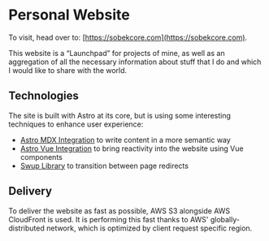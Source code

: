 # Personal Website
To visit, head over to: [https://sobekcore.com](https://sobekcore.com).

This website is a “Launchpad” for projects of mine, as well as an aggregation of all the necessary information about stuff that I do and which I would like to share with the world.

## Technologies
The site is built with Astro at its core, but is using some interesting techniques to enhance user experience:
- [Astro MDX Integration](https://github.com/withastro/astro/tree/main/packages/integrations/mdx) to write content in a more semantic way
- [Astro Vue Integration](https://github.com/withastro/astro/tree/main/packages/integrations/vue) to bring reactivity into the website using Vue components
- [Swup Library](https://github.com/swup/swup) to transition between page redirects

## Delivery
To deliver the website as fast as possible, AWS S3 alongside AWS CloudFront is used. It is performing this fast thanks to AWS' globally-distributed network, which is optimized by client request specific region.

